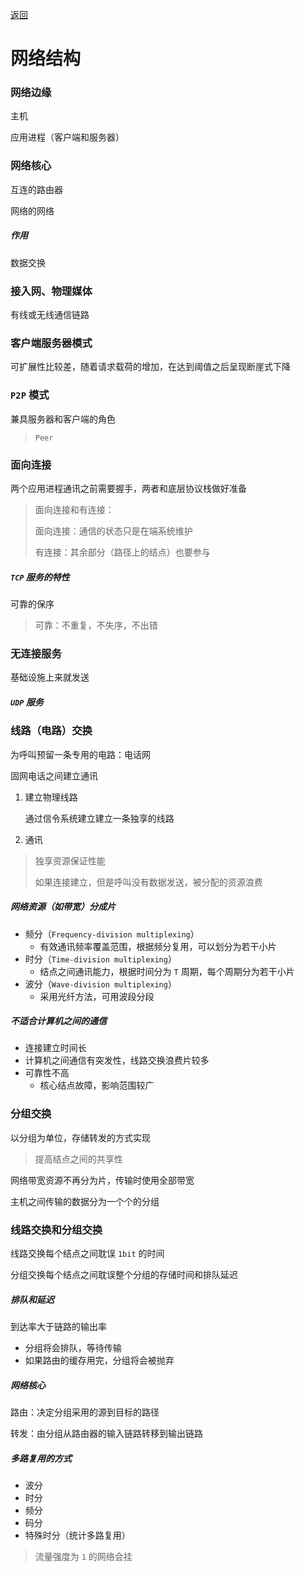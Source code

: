 

[返回](../计算机网络.md)

# 网络结构



### 网络边缘

主机

应用进程（客户端和服务器）



### 网络核心

互连的路由器

网络的网络

##### 作用

数据交换



### 接入网、物理媒体

有线或无线通信链路





### 客户端服务器模式

可扩展性比较差，随着请求载荷的增加，在达到阈值之后呈现断崖式下降



### `P2P` 模式

兼具服务器和客户端的角色

> `Peer`



### 面向连接

两个应用进程通讯之前需要握手，两者和底层协议栈做好准备

> 面向连接和有连接：
>
> 面向连接：通信的状态只是在端系统维护
>
> 有连接：其余部分（路径上的结点）也要参与



##### `TCP` 服务的特性

可靠的保序

> 可靠：不重复，不失序，不出错



### 无连接服务

基础设施上来就发送



##### `UDP` 服务

 

### 线路（电路）交换

为呼叫预留一条专用的电路：电话网

固网电话之间建立通讯

1. 建立物理线路

   通过信令系统建立建立一条独享的线路

2. 通讯

> 独享资源保证性能
>
> 如果连接建立，但是呼叫没有数据发送，被分配的资源浪费



##### 网络资源（如带宽）分成片

- 频分（`Frequency-division multiplexing`）
  - 有效通讯频率覆盖范围，根据频分复用，可以划分为若干小片
- 时分（`Time-division multiplexing`）
  - 结点之间通讯能力，根据时间分为 `T` 周期，每个周期分为若干小片
- 波分（`Wave-division multiplexing`）
  - 采用光纤方法，可用波段分段 

##### 不适合计算机之间的通信

- 连接建立时间长
- 计算机之间通信有突发性，线路交换浪费片较多
- 可靠性不高
  - 核心结点故障，影响范围较广



### 分组交换

以分组为单位，存储转发的方式实现

> 提高结点之间的共享性



网络带宽资源不再分为片，传输时使用全部带宽

主机之间传输的数据分为一个个的分组



### 线路交换和分组交换

线路交换每个结点之间耽误 `1bit` 的时间

分组交换每个结点之间耽误整个分组的存储时间和排队延迟



##### 排队和延迟

到达率大于链路的输出率

- 分组将会排队，等待传输
- 如果路由的缓存用完，分组将会被抛弃



##### 网络核心

路由：决定分组采用的源到目标的路径

转发：由分组从路由器的输入链路转移到输出链路



##### 多路复用的方式

- 波分
- 时分
- 频分
- 码分
- 特殊时分（统计多路复用）



> 流量强度为 `1` 的网络会挂